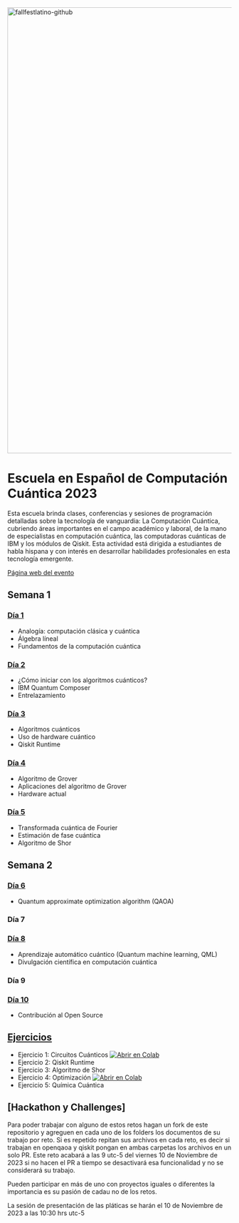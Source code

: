 <img width="1000" alt="fallfestlatino-github" src="https://github.com/fall-fest-latino/escuela-de-computacion-cuantica-2023/assets/1554515/27b9064b-5310-4bcd-baae-640eef67c4bc">


# Escuela en Español de Computación Cuántica 2023

Esta escuela brinda clases, conferencias y sesiones de programación detalladas sobre la tecnología de vanguardia: La Computación Cuántica, cubriendo áreas importantes en el campo académico y laboral, de la mano de especialistas en computación cuántica, las computadoras cuánticas de IBM y los módulos de Qiskit. Esta actividad está dirigida a estudiantes de habla hispana y con interés en desarrollar habilidades profesionales en esta tecnología emergente.

[Página web del evento](https://www.cofalumniusb.org/qiskit-escuela-de-verano-2023)

## Semana 1
### [Día 1](https://github.com/fall-fest-latino/escuela-de-computacion-cuantica-2023/tree/main/dia01)
- Analogía: computación clásica y cuántica
- Álgebra líneal
- Fundamentos de la computación cuántica


### [Día 2](https://github.com/fall-fest-latino/escuela-de-computacion-cuantica-2023/tree/main/dia02)
- ¿Cómo iniciar con los algoritmos cuánticos?
- IBM Quantum Composer
- Entrelazamiento


### [Día 3](https://github.com/fall-fest-latino/escuela-de-computacion-cuantica-2023/tree/main/dia03)
- Algoritmos cuánticos
- Uso de hardware cuántico
- Qiskit Runtime


### [Día 4](https://github.com/fall-fest-latino/escuela-de-computacion-cuantica-2023/tree/main/dia04)
- Algoritmo de Grover
- Aplicaciones del algoritmo de Grover
- Hardware actual


### [Día 5](https://github.com/fall-fest-latino/escuela-de-computacion-cuantica-2023/tree/main/dia05)
- Transformada cuántica de Fourier
- Estimación de fase cuántica
- Algoritmo de Shor

## Semana 2
### [Día 6](https://github.com/fall-fest-latino/escuela-de-computacion-cuantica-2023/tree/main/dia06)
- Quantum approximate optimization algorithm (QAOA)
### Día 7

### [Día 8](https://github.com/fall-fest-latino/escuela-de-computacion-cuantica-2023/tree/main/dia08)
- Aprendizaje automático cuántico (Quantum machine learning, QML)
- Divulgación científica en computación cuántica
### Día 9

### [Día 10](https://github.com/fall-fest-latino/escuela-de-computacion-cuantica-2023/tree/main/dia10)
- Contribución al Open Source


## [Ejercicios](https://github.com/fall-fest-latino/escuela-de-computacion-cuantica-2023/tree/main/ejercicios)
- Ejercicio 1: Circuitos Cuánticos [![Abrir en Colab](https://colab.research.google.com/assets/colab-badge.svg)](https://colab.research.google.com/drive/1S7x_zm6rB8okAu_AXt9QkTkrIHb5DiiE?usp=sharing)
- Ejercicio 2: Qiskit Runtime
- Ejercicio 3: Algoritmo de Shor
- Ejercicio 4: Optimización [![Abrir en Colab](https://colab.research.google.com/assets/colab-badge.svg)](https://colab.research.google.com/drive/1S83es5-6FC7C2woXLR--lyqgq72hIlSL?usp=sharing)
- Ejercicio 5: Química Cuántica

## [Hackathon y Challenges]

Para poder trabajar con alguno de estos retos hagan un fork de este repositorio y agreguen en cada uno de los folders los documentos de su trabajo por reto. Si es repetido repitan sus archivos en cada reto, es decir si trabajan en openqaoa y qiskit pongan en ambas carpetas los archivos en un solo PR. Este reto acabará a las 9 utc-5 del viernes 10 de Noviembre de 2023 si no hacen el PR a tiempo se desactivará esa funcionalidad y no se considerará su trabajo.

Pueden participar en más de uno con proyectos iguales o diferentes la importancia es su pasión de cadau no de los retos.

La sesión de presentación de las pláticas se harán el 10 de Noviembre de 2023 a las 10:30 hrs utc-5

